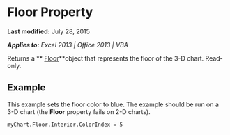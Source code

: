 
# Floor Property

 **Last modified:** July 28, 2015

 _**Applies to:** Excel 2013 | Office 2013 | VBA_

Returns a  ** [Floor](ce76e68b-7b15-7e2c-4464-07befbf53cc5.md)**object that represents the floor of the 3-D chart. Read-only.


## Example

This example sets the floor color to blue. The example should be run on a 3-D chart (the  **Floor** property fails on 2-D charts).


```
myChart.Floor.Interior.ColorIndex = 5
```

